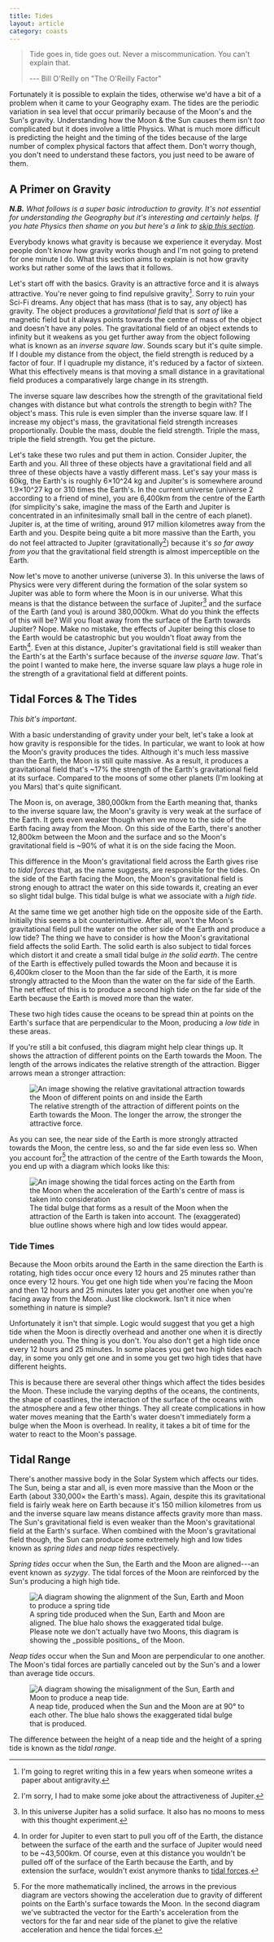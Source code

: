 ```yaml
---
title: Tides
layout: article
category: coasts
---
```


> Tide goes in, tide goes out. Never a miscommunication. You can't explain that.
>
> --- Bill O'Reilly on "The O'Reilly Factor"

Fortunately it is possible to explain the tides, otherwise we'd have a bit of a problem when it came to your Geography exam. The tides are the periodic variation in sea level that occur primarily because of the Moon's and the Sun's gravity. Understanding how the Moon & the Sun causes them isn't _too_ complicated but it does involve a little Physics. What is much more difficult is predicting the height and the timing of the tides because of the large number of complex physical factors that affect them. Don't worry though, you don't need to understand these factors, you just need to be aware of them. 

## A Primer on Gravity

_**N.B.** What follows is a super basic introduction to gravity. It's not essential for understanding the Geography but it's interesting and certainly helps. If you hate Physics then shame on you but here's a link to [skip this section](#Tidal.Forces..amp..The.Tides)._

Everybody knows what gravity is because we experience it everyday. Most people don't know how gravity works though and I'm not going to pretend for one minute I do. What this section aims to explain is not how gravity works but rather some of the laws that it follows. 

Let's start off with the basics. Gravity is an attractive force and it is always attractive. You're never going to find repulsive gravity[^1]. Sorry to ruin your Sci-Fi dreams. Any object that has mass (that is to say, any object) has gravity. The object produces a _gravitational field_ that is _sort of_ like a magnetic field but it always points towards the centre of mass of the object and doesn't have any poles. The gravitational field of an object extends to infinity but it weakens as you get further away from the object following what is known as an _inverse square law_. Sounds scary but it's quite simple. If I double my distance from the object, the field strength is reduced by a factor of four. If I quadruple my distance, it's reduced by a factor of sixteen. What this effectively means is that moving a small distance in a gravitational field produces a comparatively large change in its strength.

The inverse square law describes how the strength of the gravitational field changes with distance but what controls the strength to begin with? The object's mass. This rule is even simpler than the inverse square law. If I increase my object's mass, the gravitational field strength increases proportionally. Double the mass, double the field strength. Triple the mass, triple the field strength. You get the picture. 

Let's take these two rules and put them in action. Consider Jupiter, the Earth and you. All three of these objects have a gravitational field and all three of these objects have a vastly different mass. Let's say your mass is 60kg, the Earth's is roughly 6&times;10^24 kg and Jupiter's is somewhere around 1.9&times;10^27 kg or 310 times the Earth's. In the current universe (universe 2 according to a friend of mine), you are 6,400km from the centre of the Earth (for simplicity's sake, imagine the mass of the Earth and Jupiter is concentrated in an infinitesimally small ball in the centre of each planet). Jupiter is, at the time of writing, around 917 million kilometres away from the Earth and you. Despite being quite a bit more massive than the Earth, you do not feel attracted to Jupiter (gravitationally[^2]) because it's _so far away from you_ that the gravitational field strength is almost imperceptible on the Earth.

Now let's move to another universe (universe 3). In this universe the laws of Physics were very different during the formation of the solar system so Jupiter was able to form where the Moon is in our universe. What this means is that the distance between the surface of Jupiter[^3] and the surface of the Earth (and you) is around 380,000km. What do you think the effects of this will be? Will you float away from the surface of the Earth towards Jupiter? Nope. Make no mistake, the effects of Jupiter being this close to the Earth would be catastrophic but you wouldn't float away from the Earth[^4]. Even at this distance, Jupiter's gravitational field is still weaker than the Earth's at the Earth's surface because of the _inverse square law_. That's the point I wanted to make here, the inverse square law plays a huge role in the strength of a gravitational field at different points.

## Tidal Forces & The Tides

_This bit's important_.

With a basic understanding of gravity under your belt, let's take a look at how gravity is responsible for the tides. In particular, we want to look at how the Moon's gravity produces the tides. Although it's much less massive than the Earth, the Moon is still quite massive. As a result, it produces a gravitational field that's ~17% the strength of the Earth's gravitational field at its surface. Compared to the moons of some other planets (I'm looking at you Mars) that's quite significant.

The Moon is, on average, 380,000km from the Earth meaning that, thanks to the inverse square law, the Moon's gravity is very weak at the surface of the Earth. It gets even weaker though when we move to the side of the Earth facing away from the Moon. On this side of the Earth, there's another 12,800km between the Moon and the surface and so the Moon's gravitational field is ~90% of what it is on the side facing the Moon. 

This difference in the Moon's gravitational field across the Earth gives rise to _tidal forces_ that, as the name suggests, are responsible for the tides. On the side of the Earth facing the Moon, the Moon's gravitational field is strong enough to attract the water on this side towards it, creating an ever so slight tidal bulge. This tidal bulge is what we associate with a _high tide_.

At the same time we get another high tide on the opposite side of the Earth. Initially this seems a bit counterintuitive. After all, won't the Moon's gravitational field pull the water on the other side of the Earth and produce a low tide? The thing we have to consider is how the Moon's gravitational field affects the solid Earth. The solid earth is also subject to tidal forces which distort it and create a small tidal bulge _in the solid earth_. The centre of the Earth is effectively pulled towards the Moon and because it is 6,400km closer to the Moon than the far side of the Earth, it is more strongly attracted to the Moon than the water on the far side of the Earth. The net effect of this is to produce a second high tide on the far side of the Earth because the Earth is moved more than the water.

These two high tides cause the oceans to be spread thin at points on the Earth's surface that are perpendicular to the Moon, producing a _low tide_ in these areas. 

If you're still a bit confused, this diagram might help clear things up. It shows the attraction of different points on the Earth towards the Moon. The length of the arrows indicates the relative strength of the attraction. Bigger arrows mean a stronger attraction:

<figure>
    <img src="{{ site.baseurl }}/images/coasts/04-tides/relative-tidal-forces.svg" alt="An image showing the relative gravitational attraction towards the Moon of different points on and inside the Earth" />
    <figcaption>
        The relative strength of the attraction of different points on the Earth towards the Moon. The longer the arrow, the stronger the attractive force.
    </figcaption>
</figure>

As you can see, the near side of the Earth is more strongly attracted towards the Moon, the centre less, so and the far side even less so. When you account for[^5] the attraction of the centre of the Earth towards the Moon, you end up with a diagram which looks like this:

<figure>
    <img src="{{ site.baseurl }}/images/coasts/04-tides/tidal-bulge.svg" alt="An image showing the tidal forces acting on the Earth from the Moon when the acceleration of the Earth's centre of mass is taken into consideration" />
    <figcaption>
        The tidal bulge that forms as a result of the Moon when the attraction of the Earth is taken into account. The (exaggerated) blue outline shows where high and low tides would appear.
    </figcaption>
</figure>

### Tide Times

Because the Moon orbits around the Earth in the same direction the Earth is rotating, high tides occur once every 12 hours and 25 minutes rather than once every 12 hours. You get one high tide when you're facing the Moon and then 12 hours and 25 minutes later you get another one when you're facing away from the Moon. Just like clockwork. Isn't it nice when something in nature is simple?

Unfortunately it isn't that simple. Logic would suggest that you get a high tide when the Moon is directly overhead and another one when it is directly underneath you. The thing is you don't. You also don't get a high tide once every 12 hours and 25 minutes. In some places you get two high tides each day, in some you only get one and in some you get two high tides that have different heights.

This is because there are several other things which affect the tides besides the Moon. These include the varying depths of the oceans, the continents, the shape of coastlines, the interaction of the surface of the oceans with the atmosphere and a few other things. They all create complications in how water moves meaning that the Earth's water doesn't immediately form a bulge when the Moon is overhead. In reality, it takes a bit of time for the water to react to the Moon's passage.

## Tidal Range

There's another massive body in the Solar System which affects our tides. The Sun, being a star and all, is even more massive than the Moon or the Earth (about 330,000&times; the Earth's mass). Again, despite this its gravitational field is fairly weak here on Earth because it's 150 million kilometres from us and the inverse square law means distance affects gravity more than mass. The Sun's gravitational field is even weaker than the Moon's gravitational field at the Earth's surface. When combined with the Moon's gravitational field though, the Sun can produce some extremely high and low tides known as _spring tides_ and _neap tides_ respectively.

_Spring tides_ occur when the Sun, the Earth and the Moon are aligned---an event known as _syzygy_. The tidal forces of the Moon are reinforced by the Sun's producing a high high tide. 

<figure>
    <img src="{{ site.baseurl }}/images/coasts/04-tides/spring-tide.svg" alt="A diagram showing the alignment of the Sun, Earth and Moon to produce a spring tide">
    <figcaption>
        A spring tide produced when the Sun, Earth and Moon are aligned. The blue halo shows the exaggerated tidal bulge. Please note we don't actually have two Moons, this diagram is showing the _possible positions_ of the Moon. 
    </figcaption>
</figure>

_Neap tides_ occur when the Sun and Moon are perpendicular to one another. The Moon's tidal forces are partially canceled out by the Sun's and a lower than average tide occurs. 

<figure>
    <img src="{{ site.baseurl }}/images/coasts/04-tides/neap-tide.svg" alt="A diagram showing the misalignment of the Sun, Earth and Moon to produce a neap tide." />
    <figcaption>
        A neap tide, produced when the Sun and the Moon are at 90&deg; to each other. The blue halo shows the exaggerated tidal bulge that is produced.
    </figcaption>
</figure>

The difference between the height of a neap tide and the height of a spring tide is known as the _tidal range_.

[^1]: I'm going to regret writing this in a few years when someone writes a paper about antigravity.

[^2]: I'm sorry, I had to make some joke about the attractiveness of Jupiter.

[^3]: In this universe Jupiter has a solid surface. It also has no moons to mess with this thought experiment.

[^4]: In order for Jupiter to even start to pull you off of the Earth, the distance between the surface of the earth and the surface of Jupiter would need to be ~43,500km. Of course, even at this distance you wouldn't be pulled off of the surface of the Earth because the Earth, and by extension the surface, wouldn't exist anymore thanks to [tidal forces](https://en.wikipedia.org/wiki/Roche_limit).

[^5]: For the more mathematically inclined, the arrows in the previous diagram are vectors showing the acceleration due to gravity of different points on the Earth's surface towards the Moon. In the second diagram we've subtracted the vector for the Earth's acceleration from the vectors for the far and near side of the planet to give the relative acceleration and hence the tidal forces.

